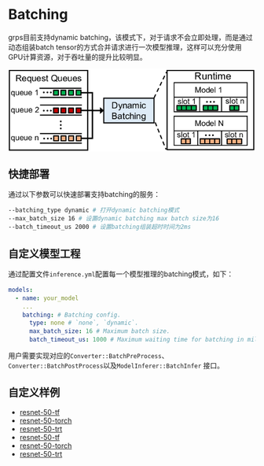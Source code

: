 # Batching

grps目前支持dynamic batching，该模式下，对于请求不会立即处理，而是通过动态组装batch
tensor的方式合并请求进行一次模型推理，这样可以充分使用GPU计算资源，对于吞吐量的提升比较明显。

<img src="dynamic_batching.png" width="600" height="auto" alt="metrics" align=center />

## 快捷部署

通过以下参数可以快速部署支持batching的服务：

```bash
--batching_type dynamic # 打开dynamic batching模式
--max_batch_size 16 # 设置dynamic batching max batch size为16
--batch_timeout_us 2000 # 设置batching组装超时时间为2ms
```

## 自定义模型工程

通过配置文件```inference.yml```配置每一个模型推理的batching模式，如下：

```yaml
models:
  - name: your_model
    ...
    batching: # Batching config.
      type: none # `none`, `dynamic`.
      max_batch_size: 16 # Maximum batch size.
      batch_timeout_us: 1000 # Maximum waiting time for batching in milliseconds.
```

用户需要实现对应的```Converter::BatchPreProcess```、```Converter::BatchPostProcess```以及```ModelInferer::BatchInfer```
接口。

## 自定义样例
* [resnet-50-tf](https://github.com/NetEase-Media/grps_examples/-/tree/master/cpp_examples/resnet-50-tf)
* [resnet-50-torch](https://github.com/NetEase-Media/grps_examples/-/tree/master/cpp_examples/resnet-50-torch)
* [resnet-50-trt](https://github.com/NetEase-Media/grps_examples/-/tree/master/cpp_examples/resnet-50-trt)
* [resnet-50-tf](https://github.com/NetEase-Media/grps_examples/-/tree/master/py_examples/resnet-50-tf)
* [resnet-50-torch](https://github.com/NetEase-Media/grps_examples/-/tree/master/py_examples/resnet-50-torch)
* [resnet-50-trt](https://github.com/NetEase-Media/grps_examples/-/tree/master/py_examples/resnet-50-trt)